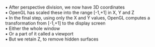 ▪ After perspective division, we now have 3D coordinates  
▪ OpenGL has scaled these into the range \[-1,+1\] in X, Y and Z  
▪ In the final step, using only the X and Y values, OpenGL computes a transformation from \[-1,+1\] to the display screen  
▪ Either the whole window  
▪ Or a part of it called a viewport  
▪ But we retain Z, to remove hidden surfaces